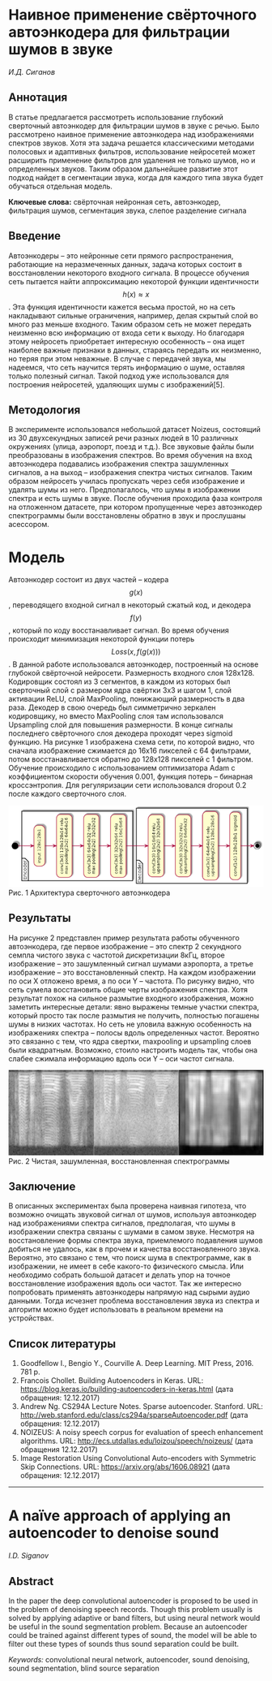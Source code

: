 # Наивное применение свёрточного автоэнкодера для фильтрации шумов в звуке

_И.Д. Сиганов_

## Аннотация

В статье предлагается рассмотреть использование глубокий сверточный автоэнкодер для фильтрации шумов в звуке с речью. Было рассмотрено наивное применение автоэнкодера над изображениями спектров звуков. Хотя эта задача решается классическими методами полосовых и адаптивных фильтров, использование нейросетей может расширить применение фильтров для удаления не только шумов, но и определенных звуков. Таким образом дальнейшее развитие этот подход найдет в сегментации звука, когда для каждого типа звука будет обучаться отдельная модель.

**Ключевые слова:** свёрточная нейронная сеть, автоэнкодер, фильтрация шумов, сегментация звука, слепое разделение сигнала

## Введение

Автоэнкодеры – это нейронные сети прямого распространения, работающие на неразмеченных данных, задача которых состоит в восстановлении некоторого входного сигнала. В процессе обучения сеть пытается найти аппроксимацию некоторой функции идентичности $$h(x) \approx x$$. Эта функция идентичности кажется весьма простой, но на сеть накладывают сильные ограничения, например, делая скрытый слой во много раз меньше входного. Таким образом сеть не может передать неизменно всю информацию от входа сети к выходу. Но благодаря этому нейросеть приобретает интересную особенность – она ищет наиболее важные признаки в данных, стараясь передать их неизменно, но теряя при этом неважные. В случае с передачей звука, мы надеемся, что сеть научится терять информацию о шуме, оставляя только полезный сигнал. Такой подход уже использовался для построения нейросетей, удаляющих шумы с изображений[5].

## Методология

В эксперименте использовался небольшой датасет Noizeus, состоящий из 30 двухсекундных записей речи разных людей в 10 различных окружениях (улица, аэропорт, поезд и т.д.). Все звуковые файлы были преобразованы в изображения спектров. Во время обучения на вход автоэнкодера подавались изображения спектра зашумленных сигналов, а на выход – изображения спектра чистых сигналов. Таким образом нейросеть училась пропускать через себя изображение и удалять шумы из него. Предполагалось, что шумы в изображении спектра и есть шумы в звуке. После обучения проходила фаза контроля на отложенном датасете, при котором пропущенные через автоэнкодер спектрограммы были восстановлены обратно в звук и прослушаны асессором.

# Модель

Автоэнкодер состоит из двух частей – кодера $$g(x)$$, переводящего входной сигнал в некоторый сжатый код, и декодера $$f(y)$$, который по коду восстанавливает сигнал. Во время обучения происходит минимизация некоторой функции потерь $$Loss(x, f(g(x)))$$.
В данной работе использовался автоэнкодер, построенный на основе глубокой свёрточной нейросети. Размерность входного слоя 128x128. Кодировщик состоял из 3 сегментов, в каждом из которых был сверточный слой с размером ядра свёртки 3x3 и шагом 1, слой активации ReLU, слой MaxPooling, понижающий размерность в два раза. Декодер в свою очередь был симметрично зеркален кодировщику, но вместо MaxPooling слоя там использовался Upsampling слой для повышения размерности. В конце сигналы последнего свёрточного слоя декодера проходят через sigmoid функцию. На рисунке 1 изображена схема сети, по которой видно, что сначала изображение сжимается до 16x16 пикселей с 64 фильтрами, потом восстанавливается обратно до 128x128 пикселей с 1 фильтром.
Обучение происходило с использованием оптимизатора Adam с коэффициентом скорости обучения  0.001, функция потерь – бинарная кроссэнтропия. Для регуляризации сети использовался dropout 0.2 после каждого сверточного слоя.

![Рис. 1 Архитектура сверточного автоэнкодера](/assets/autoencoder.png)
Рис. 1 Архитектура сверточного автоэнкодера

## Результаты

На рисунке 2 представлен пример результата работы обученного автоэнкодера, где первое изображение – это спектр 2 секундного семпла чистого звука с частотой дискретизации 8кГц, второе изображение – это зашумленный сигнал шумами аэропорта, а третье изображение – это восстановленный спектр. На каждом изображении по оси X отложено время, а по оси Y – частота. По рисунку видно, что сеть сумела восстановить общие черты изображения спектра. Хотя результат похож на сильное размытие входного изображения, можно заметить интересные детали: явно выражены темные участки спектра, который просто так после размытия не получить, полностью погашены шумы в низких частотах. Но сеть не уловила важную особенность на изображениях спектра – полосы вдоль определенных частот. Вероятно это связанно с тем, что ядра свертки, maxpooling и upsampling слоев были квадратным. Возможно, стоило настроить модель так, чтобы она слабее сжимала информацию вдоль оси Y – оси частот сигнала.

![Рис. 2 Чистая, зашумленная, восстановленная спектрограммы](/assets/spectrums_results.png)
Рис. 2 Чистая, зашумленная, восстановленная спектрограммы

## Заключение

В описанных экспериментах была проверена наивная гипотеза, что возможно очищать звуковой сигнал от шумов, используя автоэнкодер над изображениями спектра сигналов, предполагая, что шумы в изображении спектра связаны с шумами в самом звуке. Несмотря на восстановление формы спектра звука, приемлемого подавления шумов добиться не удалось, как в прочем и качества восстановленного звука. Вероятно, это связано с тем, что поиск шума в спектрограмме, как в изображении, не имеет в себе какого-то физического смысла. Или необходимо собрать большой датасет и делать упор на точное восстановление изображения вдоль оси частот. Так же интересно попробовать применять автоэнкодеры напрямую над сырыми аудио данными. Тогда исчезнет проблема восстановления звука из спектра и алгоритм можно будет использовать в реальном времени на устройствах.

## Список литературы

1.	Goodfellow I., Bengio Y., Courville A. Deep Learning. MIT Press, 2016. 781 p.
2.	Francois Chollet. Building Autoencoders in Keras. URL: https://blog.keras.io/building-autoencoders-in-keras.html (дата обращения: 12.12.2017)
3.	Andrew Ng. CS294A Lecture Notes. Sparse autoencoder. Stanford. URL: http://web.stanford.edu/class/cs294a/sparseAutoencoder.pdf (дата обращения: 12.12.2017)
4.	NOIZEUS: A noisy speech corpus for evaluation of speech enhancement algorithms. URL: http://ecs.utdallas.edu/loizou/speech/noizeus/ (дата обращения 12.12.2017)
5.	Image Restoration Using Convolutional Auto-encoders with Symmetric Skip Connections. URL: https://arxiv.org/abs/1606.08921 (дата обращения: 12.12.2017)

---

# A naïve approach of applying an autoencoder to denoise sound

_I.D. Siganov_

## Abstract

In the paper the deep convolutional autoencoder is proposed to be used in the problem of denoising speech records. Though this problem usually is solved by applying adaptive or band filters, but using neural network would be useful in the sound segmentation problem. Because an autoencoder could be trained against different types of sound, the model will be able to filter out these types of sounds thus sound separation could be built.

*Keywords:* convolutional neural network, autoencoder, sound denoising, sound segmentation, blind source separation
